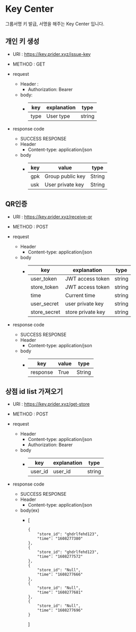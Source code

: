 # Key Center
그룹서명 키 발급, 서명을 해주는 Key Center 입니다.

## 개인 키 생성
- URI : https://key.prider.xyz/issue-key
- METHOD : GET
- request
    - Header :
        - Authorization: Bearer <Access token>
    - body: 
        - | key | explanation | type |
          |--- |--- |--- |
          | type | User type | string |
    
- response code
    - SUCCESS RESPONSE
    - Header
      - Content-type: application/json
    - body
      - | key | value | type |
        |--- |--- |--- |
        | gpk | Group public key | String |
        | usk | User private key | String |

## QR인증
- URI : https://key.prider.xyz/receive-qr
- METHOD : POST
- request
    - Header
      - Content-type: application/json
    - body
      - | key | explanation | type |
        |--- |--- |--- |
        | user_token | JWT access token | string |
        | store_token | JWT access token | string |
        | time | Current time | string |
        | user_secret | user private key | string |
        | store_secret | store private key | string |
    
- response code
    - SUCCESS RESPONSE
    - Header
      - Content-type: application/json
    - body
      - | key | value | type |
        |--- |--- |--- |
        | response | True | String |

## 상점 id list 가져오기
- URI : https://key.prider.xyz/get-store
- METHOD : POST
- request
    - Header
      - Content-type: application/json
      - Authorization: Bearer <Access token>
    - body
      - | key | explanation | type |
        |--- |--- |--- |
        | user_id | user_id | string |
        
- response code
    - SUCCESS RESPONSE
    - Header
      - Content-type: application/json
    - body(ex)
      - [
        
            {
                "store_id": "ghdrlfehd123",
                "time": "1608277380"
            },
            {
                "store_id": "ghdrlfehd123",
                "time": "1608277572"
            },
            {
                "store_id": "Null",
                "time": "1608277666"
            },
            {
                "store_id": "Null",
                "time": "1608277681"
            },
            {
                "store_id": "Null",
                "time": "1608277696"
            }
        ]